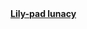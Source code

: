 <b>
  <a href="http://www.cs.ox.ac.uk/admissions/undergraduate/how_to_apply/sample_interview_problems.html">Lily-pad lunacy</a>
</b>
